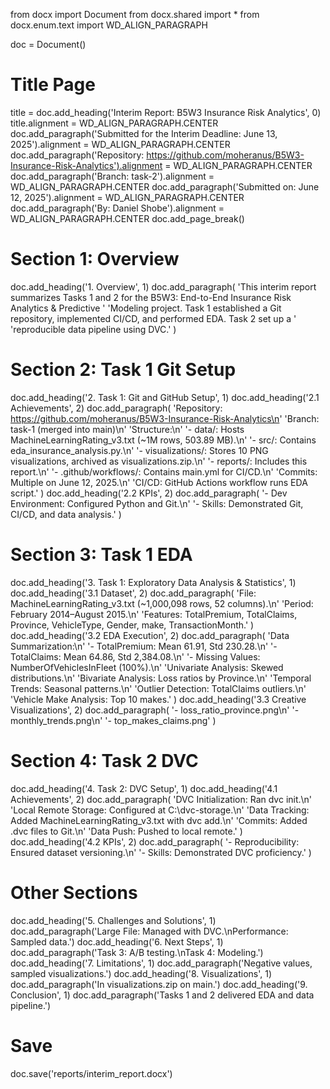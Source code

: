 
from docx import Document
from docx.shared import *
from docx.enum.text import WD_ALIGN_PARAGRAPH

doc = Document()

# Title Page
title = doc.add_heading('Interim Report: B5W3 Insurance Risk Analytics', 0)
title.alignment = WD_ALIGN_PARAGRAPH.CENTER
doc.add_paragraph('Submitted for the Interim Deadline: June 13, 2025').alignment = WD_ALIGN_PARAGRAPH.CENTER
doc.add_paragraph('Repository: https://github.com/moheranus/B5W3-Insurance-Risk-Analytics').alignment = WD_ALIGN_PARAGRAPH.CENTER
doc.add_paragraph('Branch: task-2').alignment = WD_ALIGN_PARAGRAPH.CENTER
doc.add_paragraph('Submitted on: June 12, 2025').alignment = WD_ALIGN_PARAGRAPH.CENTER
doc.add_paragraph('By: Daniel Shobe').alignment = WD_ALIGN_PARAGRAPH.CENTER
doc.add_page_break()

# Section 1: Overview
doc.add_heading('1. Overview', 1)
doc.add_paragraph(
    'This interim report summarizes Tasks 1 and 2 for the B5W3: End-to-End Insurance Risk Analytics & Predictive '
    'Modeling project. Task 1 established a Git repository, implemented CI/CD, and performed EDA. Task 2 set up a '
    'reproducible data pipeline using DVC.'
)

# Section 2: Task 1 Git Setup
doc.add_heading('2. Task 1: Git and GitHub Setup', 1)
doc.add_heading('2.1 Achievements', 2)
doc.add_paragraph(
    'Repository: https://github.com/moheranus/B5W3-Insurance-Risk-Analytics\n'
    'Branch: task-1 (merged into main)\n'
    'Structure:\n'
    '- data/: Hosts MachineLearningRating_v3.txt (~1M rows, 503.89 MB).\n'
    '- src/: Contains eda_insurance_analysis.py.\n'
    '- visualizations/: Stores 10 PNG visualizations, archived as visualizations.zip.\n'
    '- reports/: Includes this report.\n'
    '- .github/workflows/: Contains main.yml for CI/CD.\n'
    'Commits: Multiple on June 12, 2025.\n'
    'CI/CD: GitHub Actions workflow runs EDA script.'
)
doc.add_heading('2.2 KPIs', 2)
doc.add_paragraph(
    '- Dev Environment: Configured Python and Git.\n'
    '- Skills: Demonstrated Git, CI/CD, and data analysis.'
)

# Section 3: Task 1 EDA
doc.add_heading('3. Task 1: Exploratory Data Analysis & Statistics', 1)
doc.add_heading('3.1 Dataset', 2)
doc.add_paragraph(
    'File: MachineLearningRating_v3.txt (~1,000,098 rows, 52 columns).\n'
    'Period: February 2014–August 2015.\n'
    'Features: TotalPremium, TotalClaims, Province, VehicleType, Gender, make, TransactionMonth.'
)
doc.add_heading('3.2 EDA Execution', 2)
doc.add_paragraph(
    'Data Summarization:\n'
    '- TotalPremium: Mean 61.91, Std 230.28.\n'
    '- TotalClaims: Mean 64.86, Std 2,384.08.\n'
    '- Missing Values: NumberOfVehiclesInFleet (100%).\n'
    'Univariate Analysis: Skewed distributions.\n'
    'Bivariate Analysis: Loss ratios by Province.\n'
    'Temporal Trends: Seasonal patterns.\n'
    'Outlier Detection: TotalClaims outliers.\n'
    'Vehicle Make Analysis: Top 10 makes.'
)
doc.add_heading('3.3 Creative Visualizations', 2)
doc.add_paragraph(
    '- loss_ratio_province.png\n'
    '- monthly_trends.png\n'
    '- top_makes_claims.png'
)

# Section 4: Task 2 DVC
doc.add_heading('4. Task 2: DVC Setup', 1)
doc.add_heading('4.1 Achievements', 2)
doc.add_paragraph(
    'DVC Initialization: Ran dvc init.\n'
    'Local Remote Storage: Configured at C:\\dvc-storage.\n'
    'Data Tracking: Added MachineLearningRating_v3.txt with dvc add.\n'
    'Commits: Added .dvc files to Git.\n'
    'Data Push: Pushed to local remote.'
)
doc.add_heading('4.2 KPIs', 2)
doc.add_paragraph(
    '- Reproducibility: Ensured dataset versioning.\n'
    '- Skills: Demonstrated DVC proficiency.'
)

# Other Sections
doc.add_heading('5. Challenges and Solutions', 1)
doc.add_paragraph('Large File: Managed with DVC.\nPerformance: Sampled data.')
doc.add_heading('6. Next Steps', 1)
doc.add_paragraph('Task 3: A/B testing.\nTask 4: Modeling.')
doc.add_heading('7. Limitations', 1)
doc.add_paragraph('Negative values, sampled visualizations.')
doc.add_heading('8. Visualizations', 1)
doc.add_paragraph('In visualizations.zip on main.')
doc.add_heading('9. Conclusion', 1)
doc.add_paragraph('Tasks 1 and 2 delivered EDA and data pipeline.')

# Save
doc.save('reports/interim_report.docx')
